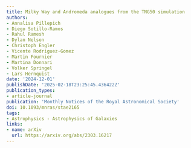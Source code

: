 ```yaml
---
title: Milky Way and Andromeda analogues from the TNG50 simulation
authors:
- Annalisa Pillepich
- Diego Sotillo-Ramos
- Rahul Ramesh
- Dylan Nelson
- Christoph Engler
- Vicente Rodriguez-Gomez
- Martin Fournier
- Martina Donnari
- Volker Springel
- Lars Hernquist
date: '2024-12-01'
publishDate: '2025-02-18T23:25:45.436422Z'
publication_types:
- article-journal
publication: 'Monthly Notices of the Royal Astronomical Society'
doi: 10.1093/mnras/stae2165
tags:
- Astrophysics - Astrophysics of Galaxies
links:
- name: arXiv
  url: https://arxiv.org/abs/2303.16217
---
```

